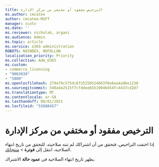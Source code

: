 ```yaml
---
title: الترخيص مفقود أو مختفي من مركز الإدارة
ms.author: cmcatee
author: cmcatee-MSFT
manager: scotv
ms.date: ''
ms.reviewer: nicholak, argani
ms.audience: Admin
ms.topic: article
ms.service: o365-administration
ROBOTS: NOINDEX, NOFOLLOW
localization_priority: Priority
ms.collection: Adm_O365
ms.custom:
- commerce_licensing
- "9003038"
- "5800"
ms.openlocfilehash: 279e79c575dc8725250524663f6e6ea4a96e1230
ms.sourcegitcommit: 540a4e2515f7cfddee65519046454fc4437cd287
ms.translationtype: MT
ms.contentlocale: ar-SA
ms.lasthandoff: 08/01/2021
ms.locfileid: "53688457"
---
```

# <a name="license-missing-or-disappears-from-the-admin-center"></a>الترخيص مفقود أو مختفي من مركز الإدارة

إذا اختفت التراخيص، فتحقق من أن اشتراكك لم تنته صلاحيته. للتحقق من تاريخ انتهاء الصلاحية، انتقل إلى **فوترة**  >  [منتجاتك](https://go.microsoft.com/fwlink/p/?linkid=842054).

يظهر تاريخ انتهاء الصلاحية في **عمود حالة** الاشتراك.
